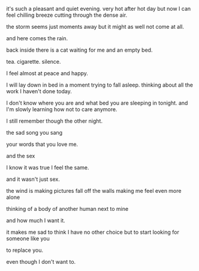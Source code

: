 it's such a pleasant and quiet evening. very hot after hot day but now I can feel chilling breeze cutting through the dense air.

the storm seems just moments away but it might as well not come at all.

and here comes the rain.

back inside there is a cat waiting for me and an empty bed.

tea. cigarette. silence.

I feel almost at peace and happy.

I will lay down in bed in a moment trying to fall asleep. thinking about all the work I haven't done today. 

I don't know where you are and what bed you are sleeping in tonight. and I'm slowly learning how not to care anymore.

I still remember though the other night.

the sad song you sang 

your words that you love me.

and the sex

I know it was true I feel the same.

and it wasn't just sex.

the wind is making pictures fall off the walls making me feel even more alone

thinking of a body of another human next to mine

and how much I want it.

it makes me sad to think I have no other choice but to start looking for someone like you

to replace you.

even though I don't want to.











